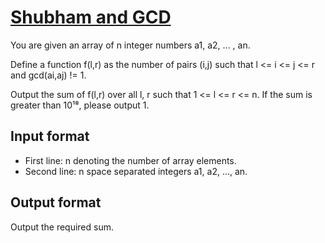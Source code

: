 # [Shubham and GCD][link]

You are given an array of n integer numbers a1, a2, ... , an.

Define a function f(l,r) as the number of pairs (i,j) such that l <= i <= j <= r and gcd(ai,aj) != 1.

Output the sum of f(l,r) over all l, r such that 1 <= l <= r <= n. If the sum is greater than 10¹⁸, please output 1.

## Input format

- First line: n denoting the number of array elements.
- Second line: n space separated integers a1, a2, ..., an.

## Output format

Output the required sum.

[link]: https://www.hackerearth.com/practice/algorithms/dynamic-programming/bit-masking/practice-problems/algorithm/shubham-and-gcd-2b3d4826/

